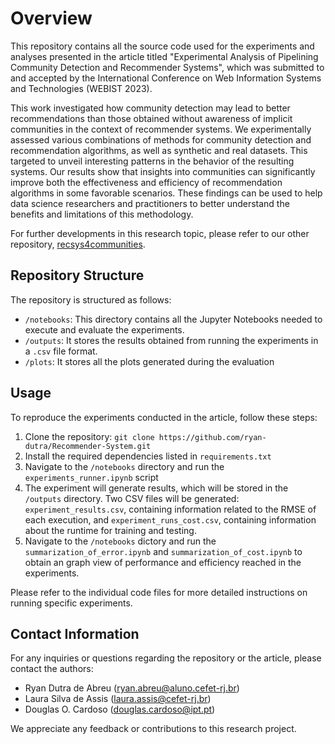 # Overview

This repository contains all the source code used for the experiments and analyses presented in the article titled "Experimental Analysis of Pipelining Community Detection and Recommender Systems", which was submitted to and accepted by the International Conference on Web Information Systems and Technologies (WEBIST 2023).

This work investigated how community detection may lead to better recommendations than those obtained without awareness of implicit communities in the context of recommender systems.
We experimentally assessed various combinations of methods for community detection and recommendation algorithms, as well as synthetic and real datasets.
This targeted to unveil interesting patterns in the behavior of the resulting systems.
Our results show that insights into communities can significantly improve both the effectiveness and efficiency of recommendation algorithms in some favorable scenarios. 
These findings can be used to help data science researchers and practitioners to better understand the benefits and limitations of this methodology.

For further developments in this research topic, please refer to our other repository, [recsys4communities](https://github.com/moretoknow/recsys4communities).


## Repository Structure
The repository is structured as follows:
* `/notebooks`:  This directory contains all the Jupyter Notebooks needed to execute and evaluate the experiments.
* `/outputs`:  It stores the results obtained from running the experiments in a `.csv` file format. 
* `/plots`: It stores all the plots generated during the evaluation

## Usage
To reproduce the experiments conducted in the article, follow these steps:
1. Clone the repository: `git clone https://github.com/ryan-dutra/Recommender-System.git`
2. Install the required dependencies listed in `requirements.txt`
3. Navigate to the `/notebooks` directory and run the `experiments_runner.ipynb` script
4. The experiment will generate results, which will be stored in the `/outputs` directory. Two CSV files will be generated: `experiment_results.csv`, containing information related to the RMSE of each execution, and `experiment_runs_cost.csv`, containing information about the runtime for training and testing.
5. Navigate to the `/notebooks` dictory and run the `summarization_of_error.ipynb` and `summarization_of_cost.ipynb` to obtain an graph view of performance and efficiency reached in the experiments.

Please refer to the individual code files for more detailed instructions on running specific experiments.

## Contact Information
For any inquiries or questions regarding the repository or the article, please contact the authors:

* Ryan Dutra de Abreu (ryan.abreu@aluno.cefet-rj.br)
* Laura Silva de Assis (laura.assis@cefet-rj.br)
* Douglas O. Cardoso (douglas.cardoso@ipt.pt)

We appreciate any feedback or contributions to this research project.
